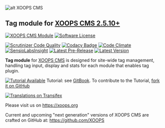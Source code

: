 ![alt XOOPS CMS](https://xoops.org/images/logoXoopsPhp8.png)
## Tag module for  [XOOPS CMS 2.5.10+](https://xoops.org)
[![XOOPS CMS Module](https://img.shields.io/badge/XOOPS%20CMS-Module-blue.svg)](https://xoops.org)
[![Software License](https://img.shields.io/badge/license-GPL-brightgreen.svg?style=flat)](https://www.gnu.org/licenses/gpl-2.0.html)

[![Scrutinizer Code Quality](https://img.shields.io/scrutinizer/g/XoopsModules25x/tag.svg?style=flat)](https://scrutinizer-ci.com/g/XoopsModules25x/tag/?branch=master)
[![Codacy Badge](https://api.codacy.com/project/badge/Grade/0fdcfa1725a14753865921b99bb3611e)](https://www.codacy.com/app/mambax7/tag_2)
[![Code Climate](https://img.shields.io/codeclimate/github/XoopsModules25x/tag.svg?style=flat)](https://codeclimate.com/github/XoopsModules25x/tag)
[![SensioLabsInsight](https://insight.sensiolabs.com/projects/0ffc2915-82a8-446a-978e-df50e2e58858/mini.png)](https://insight.sensiolabs.com/projects/0ffc2915-82a8-446a-978e-df50e2e58858)
[![Latest Pre-Release](https://img.shields.io/github/tag/XoopsModules25x/tag.svg?style=flat)](https://github.com/XoopsModules25x/tag/tags/)
[![Latest Version](https://img.shields.io/github/release/XoopsModules25x/tag.svg?style=flat)](https://github.com/XoopsModules25x/tag/releases/)

**Tag module** for [XOOPS CMS](https://xoops.org) is designed for site-wide tag management, handling tag input, display and stats for each module that enables tag plugin.

[![Tutorial Available](https://xoops.org/images/tutorial-available-blue.svg)](https://xoops.gitbook.io/tag-tutorial/) Tutorial: see [GitBook](https://xoops.gitbook.io/tag-tutorial/).
To contribute to the Tutorial, [fork it on GitHub](https://github.com/XoopsDocs/tag-tutorial)

[![Translations on Transifex](https://xoops.org/images/translations-transifex-blue.svg)](https://www.transifex.com/xoops)

Please visit us on https://xoops.org

Current and upcoming "next generation" versions of XOOPS CMS are crafted on GitHub at: https://github.com/XOOPS
